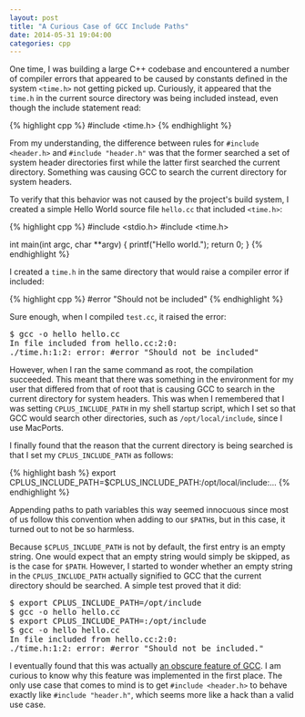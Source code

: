 ```yaml
---
layout: post
title: "A Curious Case of GCC Include Paths"
date: 2014-05-31 19:04:00
categories: cpp
---
```


One time, I was building a large C++ codebase and encountered a number of compiler errors that appeared to be caused by constants defined in the system `<time.h>` not getting picked up. Curiously, it appeared that the `time.h` in the current source directory was being included instead, even though the include statement read:

{% highlight cpp %}
#include <time.h>
{% endhighlight %}

From my understanding, the difference between rules for `#include <header.h>` and `#include "header.h"` was that the former searched a set of system header directories first while the latter first searched the current directory. Something was causing GCC to search the current directory for system headers.

To verify that this behavior was not caused by the project's build system, I created a simple Hello World source file `hello.cc` that included `<time.h>`:

{% highlight cpp %}
#include <stdio.h>
#include <time.h>

int main(int argc, char **argv) {
  printf("Hello world.");
  return 0;
}
{% endhighlight %}

I created a `time.h` in the same directory that would raise a compiler error if included:

{% highlight cpp %}
#error "Should not be included"
{% endhighlight %}

Sure enough, when I compiled `test.cc`, it raised the error:

<pre>
$ gcc -o hello hello.cc
In file included from hello.cc:2:0:
./time.h:1:2: error: #error "Should not be included"
</pre>

However, when I ran the same command as root, the compilation succeeded. This meant that there was something in the environment for my user that differed from that of root that is causing GCC to search in the current directory for system headers. This was when I remembered that I was setting `CPLUS_INCLUDE_PATH` in my shell startup script, which I set so that GCC would search other directories, such as `/opt/local/include`, since I use MacPorts.

I finally found that the reason that the current directory is being searched is that I set my `CPLUS_INCLUDE_PATH` as follows:

{% highlight bash %}
export CPLUS_INCLUDE_PATH=$CPLUS_INCLUDE_PATH:/opt/local/include:...
{% endhighlight %}

Appending paths to path variables this way seemed innocuous since most of us follow this convention when adding to our `$PATH`s, but in this case, it turned out to not be so harmless.

Because `$CPLUS_INCLUDE_PATH` is not by default, the first entry is an empty string. One would expect that an empty string would simply be skipped, as is the case for `$PATH`. However, I started to wonder whether an empty string in the `CPLUS_INCLUDE_PATH` actually signified to GCC that the current directory should be searched. A simple test proved that it did:

<pre>
$ export CPLUS_INCLUDE_PATH=/opt/include
$ gcc -o hello hello.cc
$ export CPLUS_INCLUDE_PATH=:/opt/include
$ gcc -o hello hello.cc
In file included from hello.cc:2:0:
./time.h:1:2: error: #error "Should not be included."
</pre>

I eventually found that this was actually [an obscure feature of GCC][gcc-doc]. I am curious to know why this feature was implemented in the first place. The only use case that comes to mind is to get `#include <header.h>` to behave exactly like `#include "header.h"`, which seems more like a hack than a valid use case.

[gcc-doc]: http://gcc.gnu.org/onlinedocs/cpp/Environment-Variables.html
